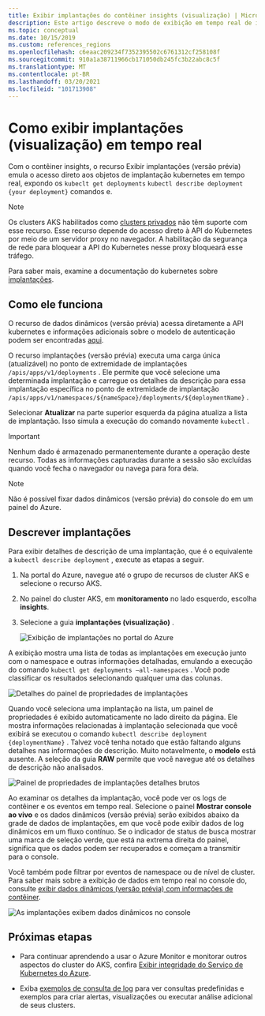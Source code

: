 ```yaml
---
title: Exibir implantações do contêiner insights (visualização) | Microsoft Docs
description: Este artigo descreve o modo de exibição em tempo real de implantações do kubernetes sem usar o kubectl em informações de contêiner.
ms.topic: conceptual
ms.date: 10/15/2019
ms.custom: references_regions
ms.openlocfilehash: c6eaac209234f7352395502c6761312cf258108f
ms.sourcegitcommit: 910a1a38711966cb171050db245fc3b22abc8c5f
ms.translationtype: MT
ms.contentlocale: pt-BR
ms.lasthandoff: 03/20/2021
ms.locfileid: "101713908"
---
```

# <a name="how-to-view-deployments-preview-in-real-time"></a>Como exibir implantações (visualização) em tempo real

Com o contêiner insights, o recurso Exibir implantações (versão prévia) emula o acesso direto aos objetos de implantação kubernetes em tempo real, expondo os `kubeclt get deployments` `kubectl describe deployment {your deployment}` comandos e.

>[!NOTE]
>Os clusters AKS habilitados como [clusters privados](https://azure.microsoft.com/updates/aks-private-cluster/) não têm suporte com esse recurso. Esse recurso depende do acesso direto à API do Kubernetes por meio de um servidor proxy no navegador. A habilitação da segurança de rede para bloquear a API do Kubernetes nesse proxy bloqueará esse tráfego.

Para saber mais, examine a documentação do kubernetes sobre [implantações](https://kubernetes.io/docs/concepts/workloads/controllers/deployment/).

## <a name="how-it-works"></a>Como ele funciona

O recurso de dados dinâmicos (versão prévia) acessa diretamente a API kubernetes e informações adicionais sobre o modelo de autenticação podem ser encontradas [aqui](https://kubernetes.io/docs/concepts/overview/kubernetes-api/).

O recurso implantações (versão prévia) executa uma carga única (atualizável) no ponto de extremidade de implantações `/apis/apps/v1/deployments` . Ele permite que você selecione uma determinada implantação e carregue os detalhes da descrição para essa implantação específica no ponto de extremidade de implantação `/apis/apps/v1/namespaces/${nameSpace}/deployments/${deploymentName}` .

Selecionar **Atualizar** na parte superior esquerda da página atualiza a lista de implantação. Isso simula a execução do comando novamente `kubectl` .

>[!IMPORTANT]
>Nenhum dado é armazenado permanentemente durante a operação deste recurso. Todas as informações capturadas durante a sessão são excluídas quando você fecha o navegador ou navega para fora dela.

>[!NOTE]
>Não é possível fixar dados dinâmicos (versão prévia) do console do em um painel do Azure.

## <a name="deployments-describe"></a>Descrever implantações

Para exibir detalhes de descrição de uma implantação, que é o equivalente a `kubectl describe deployment` , execute as etapas a seguir.

1. Na portal do Azure, navegue até o grupo de recursos de cluster AKS e selecione o recurso AKS.

2. No painel do cluster AKS, em **monitoramento** no lado esquerdo, escolha **insights**.

3. Selecione a guia **implantações (visualização)** .

    ![Exibição de implantações no portal do Azure](./media/container-insights-livedata-deployments/deployment-view.png)

A exibição mostra uma lista de todas as implantações em execução junto com o namespace e outras informações detalhadas, emulando a execução do comando `kubectl get deployments –all-namespaces` . Você pode classificar os resultados selecionando qualquer uma das colunas.

![Detalhes do painel de propriedades de implantações](./media/container-insights-livedata-deployments/deployment-properties-pane-details.png)

Quando você seleciona uma implantação na lista, um painel de propriedades é exibido automaticamente no lado direito da página. Ele mostra informações relacionadas à implantação selecionada que você exibirá se executou o comando `kubectl describe deployment {deploymentName}` . Talvez você tenha notado que estão faltando alguns detalhes nas informações de descrição. Muito notavelmente, o **modelo** está ausente. A seleção da guia **RAW** permite que você navegue até os detalhes de descrição não analisados.

![Painel de propriedades de implantações detalhes brutos](./media/container-insights-livedata-deployments/deployment-properties-pane-raw.png)

Ao examinar os detalhes da implantação, você pode ver os logs de contêiner e os eventos em tempo real. Selecione o painel **Mostrar console ao vivo** e os dados dinâmicos (versão prévia) serão exibidos abaixo da grade de dados de implantações, em que você pode exibir dados de log dinâmicos em um fluxo contínuo. Se o indicador de status de busca mostrar uma marca de seleção verde, que está na extrema direita do painel, significa que os dados podem ser recuperados e começam a transmitir para o console.

Você também pode filtrar por eventos de namespace ou de nível de cluster. Para saber mais sobre a exibição de dados em tempo real no console do, consulte [exibir dados dinâmicos (versão prévia) com informações de contêiner](container-insights-livedata-overview.md).

![As implantações exibem dados dinâmicos no console](./media/container-insights-livedata-deployments/deployments-console-view-events.png)

## <a name="next-steps"></a>Próximas etapas

- Para continuar aprendendo a usar o Azure Monitor e monitorar outros aspectos do cluster do AKS, confira [Exibir integridade do Serviço de Kubernetes do Azure](container-insights-analyze.md).

- Exiba [exemplos de consulta de log](container-insights-log-search.md#search-logs-to-analyze-data) para ver consultas predefinidas e exemplos para criar alertas, visualizações ou executar análise adicional de seus clusters.
